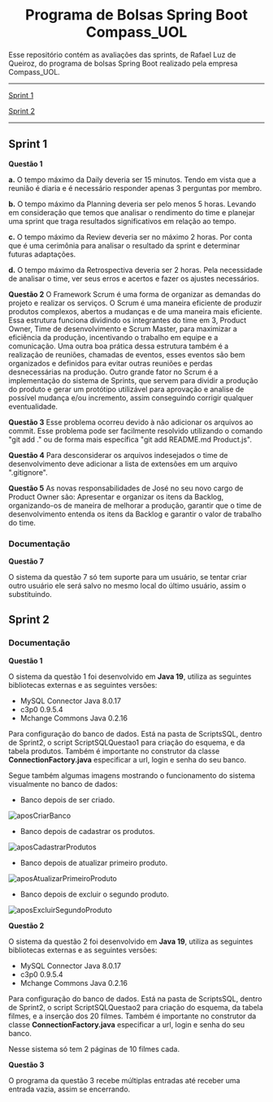 <h1 align="center">Programa de Bolsas Spring Boot Compass_UOL</h1>
Esse repositório contém as avaliações das sprints, de Rafael Luz de Queiroz, do programa de bolsas Spring Boot realizado pela empresa Compass_UOL.

**********

[Sprint 1](#sprint1)

[Sprint 2](#sprint2)

**********

<div id='sprint1'/>

## Sprint 1

**Questão 1**

**a.** O tempo máximo da Daily deveria ser 15 minutos. Tendo em vista que a reunião é diaria e é necessário responder apenas 3 perguntas por membro.

**b.** O tempo máximo da Planning deveria ser pelo menos 5 horas. Levando em consideração que temos que analisar o rendimento do time e planejar uma sprint que traga resultados significativos em relação ao tempo.

**c.** O tempo máximo da Review deveria ser no máximo 2 horas. Por conta que é uma cerimônia para analisar o resultado da sprint e determinar futuras adaptações.

**d.** O tempo máximo da Retrospectiva deveria ser 2 horas. Pela necessidade de analisar o time, ver seus erros e acertos e fazer os ajustes necessários.


**Questão 2**
O Framework Scrum é uma forma de organizar as demandas do projeto e realizar os serviços. O Scrum é uma maneira eficiente de produzir produtos complexos, abertos a mudanças e de uma maneira mais eficiente.
Essa estrutura funciona dividindo os integrantes do time em 3, Product Owner, Time de desenvolvimento e Scrum Master, para maximizar a eficiência da produção, incentivando o trabalho em equipe e a comunicação. Uma outra boa prática dessa estrutura também é a realização de reuniões, chamadas de eventos, esses eventos são bem organizados e definidos para evitar outras reuniões e perdas desnecessárias na produção.
Outro grande fator no Scrum é a implementação do sistema de Sprints, que servem para dividir a produção do produto e gerar um protótipo utilizável para aprovação e analise de possível mudança e/ou incremento, assim conseguindo corrigir qualquer eventualidade.


**Questão 3**
Esse problema ocorreu devido à não adicionar os arquivos ao commit. Esse problema pode ser facilmente resolvido utilizando o comando "git add ." ou de forma mais específica "git add README.md Product.js".


**Questão 4**
Para desconsiderar os arquivos indesejados o time de desenvolvimento deve adicionar a lista de extensões em um arquivo ".gitignore".


**Questão 5**
As novas responsabilidades de José no seu novo cargo de Product Owner são: Apresentar e organizar os itens da Backlog, organizando-os de maneira de melhorar a produção, garantir que o time de desenvolvimento entenda os itens da Backlog e garantir o valor de trabalho do time.


### **Documentação**
**Questão 7**

O sistema da questão 7 só tem suporte para um usuário, se tentar criar outro usuário ele será salvo no mesmo local do último usuário, assim o substituindo.






<div id='sprint2'/>

## Sprint 2

### **Documentação**

**Questão 1**

O sistema da questão 1 foi desenvolvido em **Java 19**, utiliza as seguintes bibliotecas externas e as seguintes versões:
* MySQL Connector Java 8.0.17
* c3p0 0.9.5.4
* Mchange Commons Java 0.2.16

Para configuração do banco de dados. Está na pasta de ScriptsSQL, dentro de Sprint2, o script ScriptSQLQuestao1 para criação do esquema, e da tabela produtos.
Também é importante no construtor da classe **ConnectionFactory.java** especificar a url, login e senha do seu banco.

Segue também algumas imagens mostrando o funcionamento do sistema visualmente no banco de dados:
* Banco depois de ser criado.

![aposCriarBanco](https://user-images.githubusercontent.com/87668199/198833842-81a25823-f9c7-45f8-83e9-84a24d5c3ae6.png)

* Banco depois de cadastrar os produtos.

![aposCadastrarProdutos](https://user-images.githubusercontent.com/87668199/198833919-6d0622d3-861c-4ab0-ab59-3cf5d8d0d11f.png)

* Banco depois de atualizar primeiro produto.

![aposAtualizarPrimeiroProduto](https://user-images.githubusercontent.com/87668199/198833965-a2ae03c8-8703-4e63-92be-c3ea0df7b2df.png)

* Banco depois de excluir o segundo produto.

![aposExcluirSegundoProduto](https://user-images.githubusercontent.com/87668199/198834002-d518c9bd-8c87-47fc-8b32-d2726b89bbd4.png)



**Questão 2**

O sistema da questão 2 foi desenvolvido em **Java 19**, utiliza as seguintes bibliotecas externas e as seguintes versões:
* MySQL Connector Java 8.0.17
* c3p0 0.9.5.4
* Mchange Commons Java 0.2.16

Para configuração do banco de dados. Está na pasta de ScriptsSQL, dentro de Sprint2, o script ScriptSQLQuestao2 para criação do esquema, da tabela filmes, e a inserção dos 20 filmes.
Também é importante no construtor da classe **ConnectionFactory.java** especificar a url, login e senha do seu banco.

Nesse sistema só tem 2 páginas de 10 filmes cada.



**Questão 3**

O programa da questão 3 recebe múltiplas entradas até receber uma entrada vazia, assim se encerrando.
